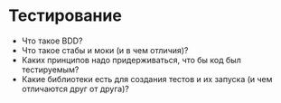 # Тестирование

* Что такое BDD?
* Что такое стабы и моки (и в чем отличия)?
* Каких принципов надо придерживаться, что бы код был тестируемым?
* Какие библиотеки есть для создания тестов и их запуска (и чем отличаются друг от друга)?
